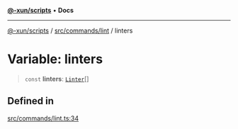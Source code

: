 [**@-xun/scripts**](../../../../README.md) • **Docs**

***

[@-xun/scripts](../../../../README.md) / [src/commands/lint](../README.md) / linters

# Variable: linters

> `const` **linters**: [`Linter`](../enumerations/Linter.md)[]

## Defined in

[src/commands/lint.ts:34](https://github.com/Xunnamius/xscripts/blob/c4bd6059488244ad158454492e5cfe3fcc65a457/src/commands/lint.ts#L34)
